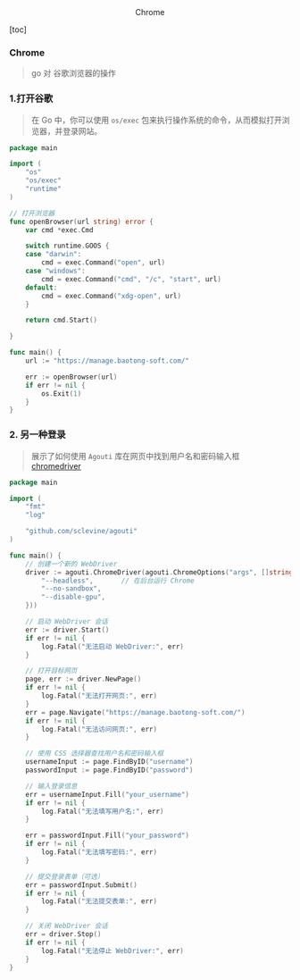 <center>Chrome</center>





[toc]









### Chrome

> go 对 谷歌浏览器的操作







### 1.打开谷歌

> 在 Go 中，你可以使用 `os/exec` 包来执行操作系统的命令，从而模拟打开浏览器，并登录网站。

```go
package main

import (
	"os"
	"os/exec"
	"runtime"
)

// 打开浏览器
func openBrowser(url string) error {
	var cmd *exec.Cmd

	switch runtime.GOOS {
	case "darwin":
		cmd = exec.Command("open", url)
	case "windows":
		cmd = exec.Command("cmd", "/c", "start", url)
	default:
		cmd = exec.Command("xdg-open", url)
	}

	return cmd.Start()

}

func main() {
	url := "https://manage.baotong-soft.com/"

	err := openBrowser(url)
	if err != nil {
		os.Exit(1)
	}
}
```



### 2. 另一种登录

> 展示了如何使用 `Agouti` 库在网页中找到用户名和密码输入框 [chromedriver](https://www.jianshu.com/p/dc0336a0bf50)

```go
package main

import (
	"fmt"
	"log"

	"github.com/sclevine/agouti"
)

func main() {
	// 创建一个新的 WebDriver
	driver := agouti.ChromeDriver(agouti.ChromeOptions("args", []string{
		"--headless",       // 在后台运行 Chrome
		"--no-sandbox",
		"--disable-gpu",
	}))

	// 启动 WebDriver 会话
	err := driver.Start()
	if err != nil {
		log.Fatal("无法启动 WebDriver:", err)
	}

	// 打开目标网页
	page, err := driver.NewPage()
	if err != nil {
		log.Fatal("无法打开网页:", err)
	}
	err = page.Navigate("https://manage.baotong-soft.com/")
	if err != nil {
		log.Fatal("无法访问网页:", err)
	}

	// 使用 CSS 选择器查找用户名和密码输入框
	usernameInput := page.FindByID("username")
	passwordInput := page.FindByID("password")

	// 输入登录信息
	err = usernameInput.Fill("your_username")
	if err != nil {
		log.Fatal("无法填写用户名:", err)
	}

	err = passwordInput.Fill("your_password")
	if err != nil {
		log.Fatal("无法填写密码:", err)
	}

	// 提交登录表单（可选）
	err = passwordInput.Submit()
	if err != nil {
		log.Fatal("无法提交表单:", err)
	}

	// 关闭 WebDriver 会话
	err = driver.Stop()
	if err != nil {
		log.Fatal("无法停止 WebDriver:", err)
	}
}

```

